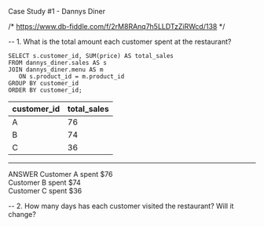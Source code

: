 Case Study #1 - Dannys Diner

/* 
https://www.db-fiddle.com/f/2rM8RAnq7h5LLDTzZiRWcd/138
*/

-- 1. What is the total amount each customer spent at the restaurant?

    SELECT s.customer_id, SUM(price) AS total_sales
    FROM dannys_diner.sales AS s
    JOIN dannys_diner.menu AS m
       ON s.product_id = m.product_id
    GROUP BY customer_id
    ORDER BY customer_id;

| customer_id | total_sales |
| ----------- | ----------- |
| A           | 76          |
| B           | 74          |
| C           | 36          |

---
ANSWER
Customer A spent $76  
Customer B spent $74  
Customer C spent $36  

-- 2. How many days has each customer visited the restaurant?
Will it change?

